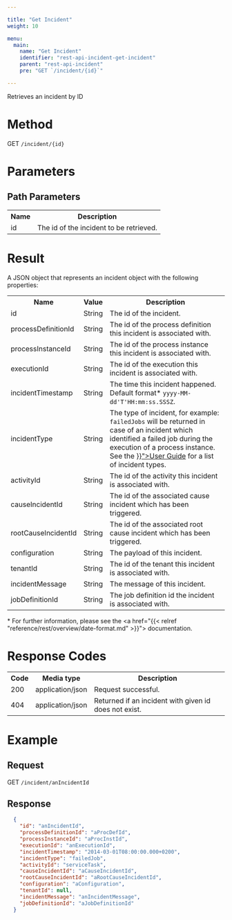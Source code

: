 ```yaml
---

title: "Get Incident"
weight: 10

menu:
  main:
    name: "Get Incident"
    identifier: "rest-api-incident-get-incident"
    parent: "rest-api-incident"
    pre: "GET `/incident/{id}`"

---
```



Retrieves an incident by ID


# Method

GET `/incident/{id}`


# Parameters

## Path Parameters

<table class="table table-striped">
  <tr>
    <th>Name</th>
    <th>Description</th>
  </tr>
  <tr>
    <td>id</td>
    <td>The id of the incident to be retrieved.</td>
  </tr>
</table>

# Result

A JSON object that represents an incident object with the following properties:

<table class="table table-striped">
  <tr>
    <th>Name</th>
    <th>Value</th>
    <th>Description</th>
  </tr>
  <tr>
    <td>id</td>
    <td>String</td>
    <td>The id of the incident.</td>
  </tr>
  <tr>
    <td>processDefinitionId</td>
    <td>String</td>
    <td>The id of the process definition this incident is associated with.</td>
  </tr>
  <tr>
    <td>processInstanceId</td>
    <td>String</td>
    <td>The id of the process instance this incident is associated with.</td>
  </tr>
  <tr>
    <td>executionId</td>
    <td>String</td>
    <td>The id of the execution this incident is associated with.</td>
  </tr>
  <tr>
    <td>incidentTimestamp</td>
    <td>String</td>
    <td>The time this incident happened. Default format* <code>yyyy-MM-dd'T'HH:mm:ss.SSSZ</code>.</td>
  </tr>
  <tr>
    <td>incidentType</td>
    <td>String</td>
    <td>The type of incident, for example: <code>failedJobs</code> will be returned in case of an incident which identified a failed job during the execution of a process instance. See the <a href="{{< relref "user-guide/process-engine/incidents.md#incident-types" >}}">User Guide</a> for a list of incident types.</td>
  </tr>
  <tr>
    <td>activityId</td>
    <td>String</td>
    <td>The id of the activity this incident is associated with.</td>
  </tr>
  <tr>
    <td>causeIncidentId</td>
    <td>String</td>
    <td>The id of the associated cause incident which has been triggered.</td>
  </tr>
  <tr>
    <td>rootCauseIncidentId</td>
    <td>String</td>
    <td>The id of the associated root cause incident which has been triggered.</td>
  </tr>
  <tr>
    <td>configuration</td>
    <td>String</td>
    <td>The payload of this incident.</td>
  </tr>
  <tr>
    <td>tenantId</td>
    <td>String</td>
    <td>The id of the tenant this incident is associated with.</td>
  </tr>
  <tr>
    <td>incidentMessage</td>
    <td>String</td>
    <td>The message of this incident.</td>
  </tr>
  <tr>
    <td>jobDefinitionId</td>
    <td>String</td>
    <td>The job definition id the incident is associated with.</td>
  </tr>
</table>

\* For further information, please see the <a href="{{< relref "reference/rest/overview/date-format.md" >}}"> documentation</a>.

# Response Codes

<table class="table table-striped">
  <tr>
    <th>Code</th>
    <th>Media type</th>
    <th>Description</th>
  </tr>
  <tr>
    <td>200</td>
    <td>application/json</td>
    <td>Request successful.</td>
  </tr>
  <tr>
    <td>404</td>
    <td>application/json</td>
    <td>Returned if an incident with given id does not exist.</td>
  </tr>
</table>


# Example

## Request

GET `/incident/anIncidentId`

## Response

```json
  {
    "id": "anIncidentId",
    "processDefinitionId": "aProcDefId",
    "processInstanceId": "aProcInstId",
    "executionId": "anExecutionId",
    "incidentTimestamp": "2014-03-01T08:00:00.000+0200",
    "incidentType": "failedJob",
    "activityId": "serviceTask",
    "causeIncidentId": "aCauseIncidentId",
    "rootCauseIncidentId": "aRootCauseIncidentId",
    "configuration": "aConfiguration",
    "tenantId": null,
    "incidentMessage": "anIncidentMessage",
    "jobDefinitionId": "aJobDefinitionId"
  }
```
